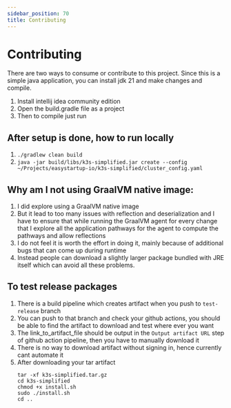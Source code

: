 ```yaml
---
sidebar_position: 70
title: Contributing
---
```


# Contributing

There are two ways to consume or contribute to this project. Since this is a simple java application, you can install jdk 21 and make changes and compile.
1. Install intellij idea community edition
2. Open the build.gradle file as a project
3. Then to compile just run 

## After setup is done, how to run locally
1. ```./gradlew clean build```
2. ```java -jar build/libs/k3s-simplified.jar create --config ~/Projects/easystartup-io/k3s-simplified/cluster_config.yaml```

## Why am I not using GraalVM native image:
1. I did explore using a GraalVM native image
2. But it lead to too many issues with reflection and deserialization and I have to ensure that while running the GraalVM agent for every change that I explore all the application pathways for the agent to compute the pathways and allow reflections
3. I do not feel it is worth the effort in doing it, mainly because of additional bugs that can come up during runtime
4. Instead people can download a slightly larger package bundled with JRE itself which can avoid all these problems.

## To test release packages
1. There is a build pipeline which creates artifact when you push to `test-release` branch
2. You can push to that branch and check your github actions, you should be able to find the artifact to download and test where ever you want
3. The link_to_artifact_file should be output in the `Output artifact URL` step of github action pipeline, then you have to manually download it
4. There is no way to download artifact without signing in, hence currently cant automate it
3. After downloading your tar artifact  
    ```
    tar -xf k3s-simplified.tar.gz
    cd k3s-simplified
    chmod +x install.sh
    sudo ./install.sh
    cd ..
    ```